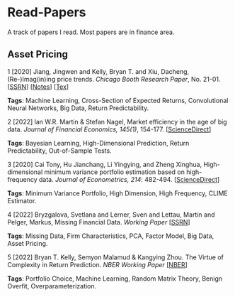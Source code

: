 # Read-Papers
A track of papers I read. Most papers are in finance area.


## Asset Pricing

1 [2020] Jiang, Jingwen and Kelly, Bryan T. and Xiu, Dacheng, (Re-)Imag(in)ing price trends. *Chicago Booth Research Paper*, No. 21-01. [[SSRN](https://papers.ssrn.com/sol3/papers.cfm?abstract_id=3756587)] [[Notes](https://github.com/ZhimingMei/Read-Papers/blob/main/1%20(Re-)Imag(in)ing%20Price%20Trends/Read_Papers__Re__Imag_in_ing_Price_Trends.pdf)] [[Tex](https://github.com/ZhimingMei/Read-Papers/blob/main/1%20(Re-)Imag(in)ing%20Price%20Trends/main.tex)]

**Tags**: Machine Learning, Cross-Section of Expected Returns, Convolutional Neural Networks, Big Data, Return Predictability.


2 [2022] lan W.R. Martin & Stefan Nagel, Market efficiency in the age of big data. *Journal of Financial Economics, 145(1)*, 154-177. [[ScienceDirect](https://www.sciencedirect.com/science/article/pii/S0304405X21004566#sec0002)]

**Tags**: Bayesian Learning, High-Dimensional Prediction, Return Predictability, Out-of-Sample Tests.


3 [2020] Cai Tony, Hu Jianchang, Li Yingying, and Zheng Xinghua, High-dimensional minimum variance portfolio estimation based on high-frequency data. *Journal of Econometrics, 214*: 482-494. [[ScienceDirect](https://www.sciencedirect.com/science/article/pii/S0304407619301630)]

**Tags**: Minimum Variance Portfolio, High Dimension, High Frequency, CLIME Estimator.

4 [2022] Bryzgalova, Svetlana and Lerner, Sven and Lettau, Martin and Pelger, Markus, Missing Financial Data. *Working Paper* [[SSRN]( https://ssrn.com/abstract=4106794)]

**Tags**: Missing Data, Firm Characteristics, PCA, Factor Model, Big Data, Asset Pricing.

5 [2022] Bryan T. Kelly, Semyon Malamud & Kangying Zhou. The Virtue of Complexity in Return Prediction. *NBER Working Paper* [[NBER](https://www.nber.org/papers/w30217)]

**Tags**: Portfolio Choice, Machine Learning, Random Matrix Theory, Benign Overfit, Overparameterization.
